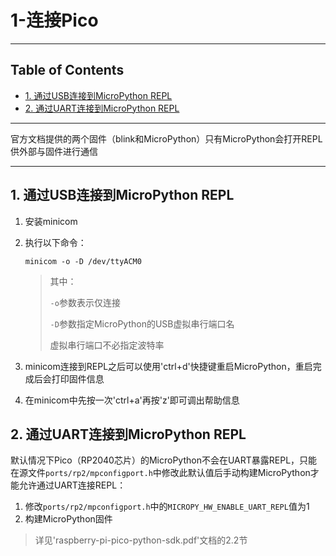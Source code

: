 # 1-连接Pico

<!-- File: 1-连接Pico.md -->
<!-- Auther: YJ -->
<!-- Email: yj1516268@outlook.com -->
<!-- Created Time: 2021-06-10 11:36:30 -->

---

## Table of Contents

<!-- vim-markdown-toc GFM -->

* [1. 通过USB连接到MicroPython REPL](#1-通过usb连接到micropython-repl)
* [2. 通过UART连接到MicroPython REPL](#2-通过uart连接到micropython-repl)

<!-- vim-markdown-toc -->

---

官方文档提供的两个固件（blink和MicroPython）只有MicroPython会打开REPL供外部与固件进行通信

---

## 1. 通过USB连接到MicroPython REPL

1. 安装minicom

2. 执行以下命令：

    ```shell
    minicom -o -D /dev/ttyACM0
    ```

    > 其中：
    >
    > `-o`参数表示仅连接
    >
    > `-D`参数指定MicroPython的USB虚拟串行端口名
    >
    > 虚拟串行端口不必指定波特率

3. minicom连接到REPL之后可以使用'ctrl+d'快捷键重启MicroPython，重启完成后会打印固件信息

4. 在minicom中先按一次'ctrl+a'再按'z'即可调出帮助信息

## 2. 通过UART连接到MicroPython REPL

默认情况下Pico（RP2040芯片）的MicroPython不会在UART暴露REPL，只能在源文件`ports/rp2/mpconfigport.h`中修改此默认值后手动构建MicroPython才能允许通过UART连接REPL：

1. 修改`ports/rp2/mpconfigport.h`中的`MICROPY_HW_ENABLE_UART_REPL`值为1
2. 构建MicroPython固件

> 详见'raspberry-pi-pico-python-sdk.pdf'文档的2.2节
